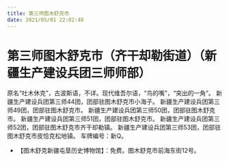 ```yaml
---
title: 第三师图木舒克市
date: 2021/05/01 22:02:48
---
```


# 第三师图木舒克市（齐干却勒街道）（新疆生产建设兵团三师师部）
原名“吐木休克”，古波斯语，不详。现代维吾尔语，“鸟的嘴”，“突出的一角”。
新疆生产建设兵团第三师44团，团部驻图木舒克市小海子。
新疆生产建设兵团第三师49团，团部驻图木舒克市。
新疆生产建设兵团第三师50团，团部驻图木舒克市。
新疆生产建设兵团第三师51团，团部驻图木舒克市。
新疆生产建设兵团第三师52团，团部驻图木舒克市齐干却勒镇。
新疆生产建设兵团第三师53团，团部驻图木舒克市皮恰克松地镇。
车牌编号：新Q。
* 【图木舒克新疆屯垦历史博物馆】：免费。图木舒克市前海东街12号。
